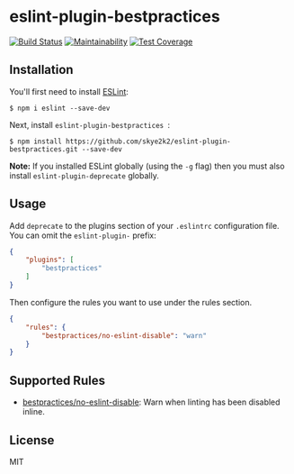 # eslint-plugin-bestpractices

[![Build Status](https://travis-ci.com/skye2k2/eslint-plugin-bestpractices.svg?branch=master)](https://travis-ci.com/skye2k2/eslint-plugin-bestpractices) [![Maintainability](https://api.codeclimate.com/v1/badges/42dee44955a4fd7c7e03/maintainability)](https://codeclimate.com/github/skye2k2/eslint-plugin-bestpractices/maintainability) [![Test Coverage](https://api.codeclimate.com/v1/badges/42dee44955a4fd7c7e03/test_coverage)](https://codeclimate.com/github/skye2k2/eslint-plugin-bestpractices/test_coverage)

## Installation

You'll first need to install [ESLint](http://eslint.org):

```
$ npm i eslint --save-dev
```

Next, install `eslint-plugin-bestpractices `:

```
$ npm install https://github.com/skye2k2/eslint-plugin-bestpractices.git --save-dev
```

**Note:** If you installed ESLint globally (using the `-g` flag) then you must also install `eslint-plugin-deprecate` globally.

## Usage

Add `deprecate` to the plugins section of your `.eslintrc` configuration file. You can omit the `eslint-plugin-` prefix:

```json
{
    "plugins": [
        "bestpractices"
    ]
}
```

Then configure the rules you want to use under the rules section.

```json
{
    "rules": {
        "bestpractices/no-eslint-disable": "warn"
    }
}
```

## Supported Rules

* [bestpractices/no-eslint-disable](docs/rules/no-eslint-disable.md): Warn when linting has been disabled inline.

## License

MIT
